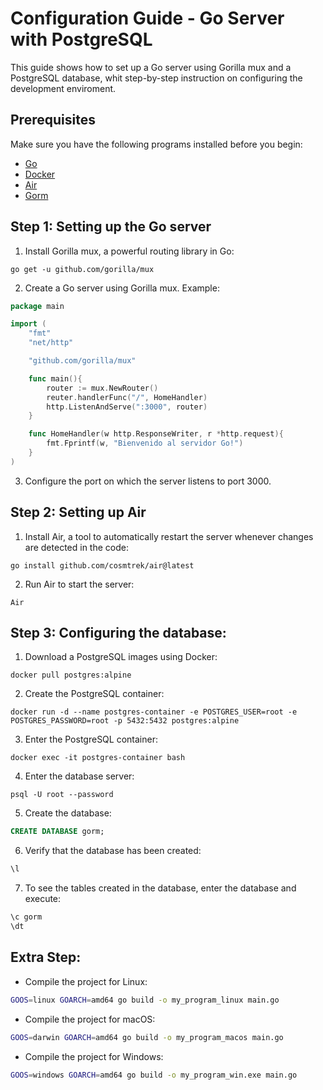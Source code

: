# Configuration Guide - Go Server with PostgreSQL

This guide shows how to set up a Go server using Gorilla mux and a PostgreSQL database, whit step-by-step instruction on configuring the development enviroment.

## Prerequisites

Make sure you have the following programs installed before you begin:

- [Go](https://golang.org/)
- [Docker](https://www.docker.com/)
- [Air](https://github.com/cosmtrek/air/)
- [Gorm](https://gorm.io/)

## Step 1: Setting up the Go server

1. Install Gorilla mux, a powerful routing library in Go:
```shell
go get -u github.com/gorilla/mux
```

2. Create a Go server using Gorilla mux. Example:

```go
package main

import (
    "fmt"
    "net/http"

    "github.com/gorilla/mux"

    func main(){
        router := mux.NewRouter()
        reuter.handlerFunc("/", HomeHandler)
        http.ListenAndServe(":3000", router)
    }

    func HomeHandler(w http.ResponseWriter, r *http.request){
        fmt.Fprintf(w, "Bienvenido al servidor Go!")
    }
)
```

3. Configure the port on which the server listens to port 3000.

## Step 2: Setting up Air 
1. Install Air, a tool to automatically restart the server whenever changes are detected in the code:
```shell
go install github.com/cosmtrek/air@latest
```

2. Run Air to start the server:
```shell
Air
```

## Step 3: Configuring the database:

1. Download a PostgreSQL images using Docker:
```shell
docker pull postgres:alpine
```

2. Create the PostgreSQL container:
```shell
docker run -d --name postgres-container -e POSTGRES_USER=root -e POSTGRES_PASSWORD=root -p 5432:5432 postgres:alpine
```

3. Enter the PostgreSQL container:
```shell
docker exec -it postgres-container bash
```

4. Enter the database server:
```shell
psql -U root --password
```

5. Create the database:
```sql
CREATE DATABASE gorm;
```

6. Verify that the database has been created:
```sql
\l
```

7. To see the tables created in the database, enter the database and execute:
```sql
\c gorm
\dt
```

## Extra Step: 
- Compile the project for Linux:
```bash
GOOS=linux GOARCH=amd64 go build -o my_program_linux main.go
```

- Compile the project for macOS:
```bash
GOOS=darwin GOARCH=amd64 go build -o my_program_macos main.go
```

- Compile the project for Windows:
```bash
GOOS=windows GOARCH=amd64 go build -o my_program_win.exe main.go
```